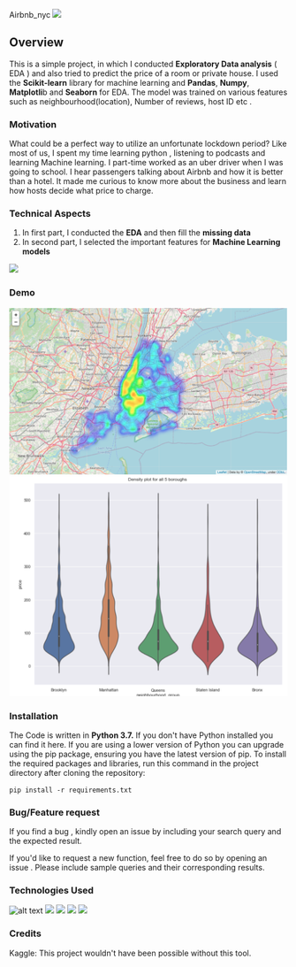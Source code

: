 Airbnb_nyc
<img src="https://tophotel.news/wp-content/uploads/2019/03/New-York-City-Brooklyn-Bridge-Panorama-Juergen-Roth-2.jpg">



## Overview
This is a simple project, in which I conducted **Exploratory Data analysis** ( EDA ) and also tried to predict the price of a room or private house. I used the **Scikit-learn** library for machine learning  and **Pandas**, **Numpy**, **Matplotli**b and **Seaborn** for EDA. The model was trained on various features such as neighbourhood(location), Number of reviews, host ID etc .


### Motivation 
What could be a perfect way to utilize an unfortunate lockdown period? Like most of us,   I spent my time learning python , listening to podcasts and learning Machine learning. I part-time worked as an uber driver when I was going to school. I hear passengers talking about Airbnb and how it is better than a hotel. It made me curious to know more about the business and learn how hosts decide what price to charge.  

### Technical Aspects 
 1. In first part, I conducted the **EDA** and then fill the **missing data**
 2. In second part, I selected the important features for **Machine Learning models**
 <img src="https://bigsnarf.files.wordpress.com/2016/04/ml_map.png?w=1260">
 
 
 
 ### Demo
  <img src="https://github.com/Mandeepsingh666/Airbnb_nyc/blob/master/Screen%20Shot%202020-07-10%20at%203.13.22%20AM.png?raw=true">
 <img src="https://github.com/Mandeepsingh666/Airbnb_nyc/blob/master/Screen%20Shot%202020-07-10%20at%203.14.01%20AM.png?raw=true">
 
 
### Installation
The Code is written in **Python 3.7.** If you don't have Python installed you can find it here. If you are using a lower version of Python you can upgrade using the pip package, ensuring you have the latest version of pip. To install the required packages and libraries, run this command in the project directory after cloning the repository:
```
pip install -r requirements.txt
```

### Bug/Feature request 
If you find a bug , kindly open an issue  by including your search query and the expected result.

If you'd like to request a new function, feel free to do so by opening an issue . Please include sample queries and their corresponding results.

### Technologies Used
![alt text](https://camo.githubusercontent.com/2fb0723ef80f8d87a51218680e209c66f213edf8/68747470733a2f2f666f7274686562616467652e636f6d2f696d616765732f6261646765732f6d6164652d776974682d707974686f6e2e737667)
<img src="https://static.javatpoint.com/tutorial/numpy/images/numpy-tutorial.png" width="130">
<img src="https://cdn.shortpixel.ai/spai/q_lossy+ret_img/https://numfocus.org/wp-content/uploads/2016/07/pandas-logo-300.png" width="100" hight="20" >
<img src="https://upload.wikimedia.org/wikipedia/commons/thumb/0/05/Scikit_learn_logo_small.svg/1200px-Scikit_learn_logo_small.svg.png" width="90">
<img src="https://matplotlib.org/3.2.2/_static/logo2_compressed.svg" width="130">


### Credits 
Kaggle: This project wouldn't have been possible without this tool. 
